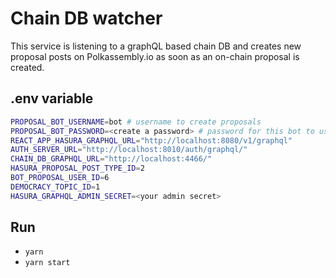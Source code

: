 # Chain DB watcher

This service is listening to a graphQL based chain DB and creates new proposal posts on Polkassembly.io as soon as an on-chain proposal is created.

## .env variable
```bash
PROPOSAL_BOT_USERNAME=bot # username to create proposals
PROPOSAL_BOT_PASSWORD=<create a password> # password for this bot to use for a signup.
REACT_APP_HASURA_GRAPHQL_URL="http://localhost:8080/v1/graphql"
AUTH_SERVER_URL="http://localhost:8010/auth/graphql/"
CHAIN_DB_GRAPHQL_URL="http://localhost:4466/"
HASURA_PROPOSAL_POST_TYPE_ID=2
BOT_PROPOSAL_USER_ID=6
DEMOCRACY_TOPIC_ID=1
HASURA_GRAPHQL_ADMIN_SECRET=<your admin secret>
```
## Run
- `yarn`
- `yarn start`